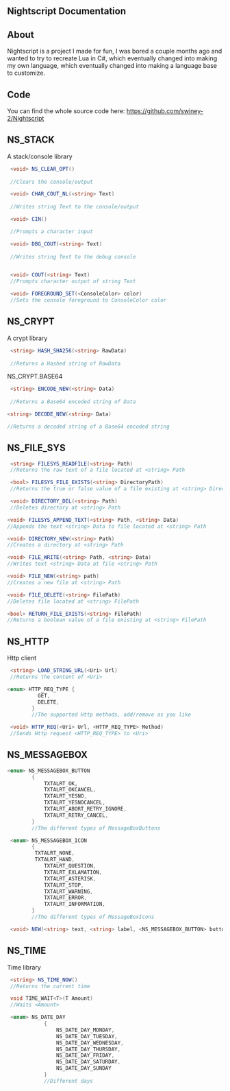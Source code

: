 ## Nightscript Documentation

## About

Nightscript is a project I made for fun, I was bored a couple months ago and wanted to try to recreate Lua in C#, which eventually changed into making my own language, which eventually changed into making a language base to customize.

## Code 

You can find the whole source code here: https://github.com/swiney-2/Nightscript

## NS_STACK

A stack/console library

``` csharp
 <void> NS_CLEAR_OPT()
 
 //Clears the console/output
```

``` csharp
 <void> CHAR_COUT_NL(<string> Text)
 
 //Writes string Text to the console/output
```

``` csharp
 <void> CIN()

 //Prompts a character input
```

``` csharp
 <void> DBG_COUT(<string> Text)
 
 //Writes string Text to the debug console
```


``` csharp

 <void> COUT(<string> Text)
 //Prompts character output of string Text
```


``` csharp
 <void> FOREGROUND_SET(<ConsoleColor> color)
 //Sets the console foreground to ConsoleColor color
```

## NS_CRYPT

A crypt library

``` csharp
 <string> HASH_SHA256(<string> RawData)
 
 //Returns a Hashed string of RawData
```
NS_CRYPT.BASE64
``` csharp
 <string> ENCODE_NEW(<string> Data)
 
 //Returns a Base64 encoded string of Data
```

``` csharp
<string> DECODE_NEW(<string> Data)

//Returns a decoded string of a Base64 encoded string

```

## NS_FILE_SYS


``` csharp
 <string> FILESYS_READFILE(<string> Path)
 //Returns the raw text of a file located at <string> Path
```


``` csharp
 <bool> FILESYS_FILE_EXISTS(<string> DirectoryPath)
 //Returns the true or false value of a file existing at <string> DirectoryPath
```


``` csharp
 <void> DIRECTORY_DEL(<string> Path)
 //Deletes directory at <string> Path
```


``` csharp
<void> FILESYS_APPEND_TEXT(<string> Path, <string> Data)
//Appends the text <string> Data to file located at <string> Path
```


``` csharp
<void> DIRECTORY_NEW(<string> Path)
//Creates a directory at <string> Path
```


``` csharp
<void> FILE_WRITE(<string> Path, <string> Data)
//Writes text <string> Data at file <string> Path
```


``` csharp
<void> FILE_NEW(<string> path)
//Creates a new file at <string> Path
```


``` csharp
<void> FILE_DELETE(<string> FilePath)
//Deletes file located at <string> FilePath
```


``` csharp
<bool> RETURN_FILE_EXISTS(<string> FilePath)
//Returns a boolean value of a file existing at <string> FilePath
```

## NS_HTTP

Http client

```csharp
 <string> LOAD_STRING_URL(<Uri> Url)
 //Returns the content of <Uri>
```
```csharp
<enum> HTTP_REQ_TYPE { 
          GET,
          DELETE,
        }
        //The supported Http methods, add/remove as you like
```
```csharp
 <void> HTTP_REQ(<Uri> Url, <HTTP_REQ_TYPE> Method)
 //Sends Http request <HTTP_REQ_TYPE> to <Uri>
```

## NS_MESSAGEBOX


```csharp
<enum> NS_MESSAGEBOX_BUTTON
        {
            TXTALRT_OK,
            TXTALRT_OKCANCEL,
            TXTALRT_YESNO,
            TXTALRT_YESNOCANCEL,
            TXTALRT_ABORT_RETRY_IGNORE,
            TXTALRT_RETRY_CANCEL,
        }
        //The different types of MessageBoxButtons
```
```csharp
 <enum> NS_MESSAGEBOX_ICON
        { 
         TXTALRT_NONE,
         TXTALRT_HAND,
            TXTALRT_QUESTION,
            TXTALRT_EXLAMATION,
            TXTALRT_ASTERISK,
            TXTALRT_STOP,
            TXTALRT_WARNING,
            TXTALRT_ERROR,
            TXTALRT_INFORMATION,
        }
        //The different types of MessageBoxIcons
```
```csharp
 <void> NEW(<string> text, <string> label, <NS_MESSAGEBOX_BUTTON> button) {
```

## NS_TIME

Time library


```csharp
 <string> NS_TIME_NOW()
 //Returns the current time
```
```csharp
 void TIME_WAIT<T>(T Amount)
 //Waits <Amount>
```
```csharp
 <enum> NS_DATE_DAY
            {
                NS_DATE_DAY_MONDAY,
                NS_DATE_DAY_TUESDAY,
                NS_DATE_DAY_WEDNESDAY,
                NS_DATE_DAY_THURSDAY,
                NS_DATE_DAY_FRIDAY,
                NS_DATE_DAY_SATURDAY,
                NS_DATE_DAY_SUNDAY
            }
            //Different days
```

